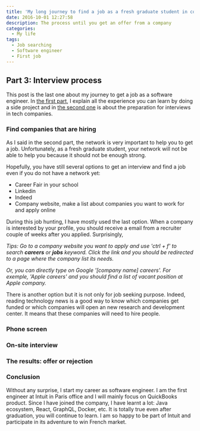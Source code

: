 ```yaml
---
title: 'My long journey to find a job as a fresh graduate student in computer science (Part 3 of 3)'
date: 2016-10-01 12:27:58
description: The process until you get an offer from a company
categories:
  - My life
tags:
  - Job searching
  - Software engineer
  - First job
---
```

## Part 3: Interview process

This post is the last one about my journey to get a job as a software engineer. In <a href="{{ site.baseurl }}my-long-journey-to-find-a-job-as-a-fresh-graduate-student-in-computer-science-part-1" target="_blank">the first part</a>, I explain all the experience you can learn by doing a side project and in <a href="{{ site.baseurl }}my-long-journey-to-find-a-job-as-a-fresh-graduate-student-in-computer-science-part-2" target="_blank">the second one</a> is about the preparation for interviews in tech companies.

### Find companies that are hiring

As I said in the second part, the network is very important to help you to get a job. Unfortunately, as a fresh graduate student, your network will not be able to help you because it should not be enough strong.

Hopefully, you have still several options to get an interview and find a job even if you do not have a network yet:

* Career Fair in your school
* Linkedin
* Indeed
* Company website, make a list about companies you want to work for and apply online

During this job hunting, I have mostly used the last option. When a company is interested by your profile, you should receive a email from a recruiter couple of weeks after you applied. Surprisingly,

*Tips: Go to a company website you want to apply and use 'ctrl + f' to search **careers** or **jobs** keyword. Click the link and you should be redirected to a page where the company list its needs.*

*Or, you can directly type on Google '[company name] careers'. For exemple, 'Apple careers' and you should find a list of vacant position at Apple company.*

There is another option but it is not only for job seeking purpose. Indeed, reading technology news is a good way to know which companies get funded or which companies will open an new research and development center. It means that these companies will need to hire people.

### Phone screen

### On-site interview

### The results: offer or rejection

### Conclusion

Without any surprise, I start my career as software engineer. I am the first engineer at Intuit in Paris office and I will mainly focus on QuickBooks product. Since I have joined the company, I have learnt a lot: Java ecosystem, React, GraphQL, Docker, etc. It is totally true even after graduation, you will continue to learn. I am so happy to be part of Intuit and participate in its adventure to win French market.
